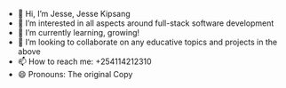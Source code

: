 - 👋 Hi, I’m Jesse, Jesse Kipsang
- 👀 I’m interested in all aspects around full-stack software development
- 🌱 I’m currently learning, growing!
- 💞️ I’m looking to collaborate on any educative topics and projects in the above
- 📫 How to reach me: +254114212310
- 😄 Pronouns: The original Copy
  

<!---
kipDstar/kipDstar is a ✨ special ✨ repository because its `README.md` (this file) appears on your GitHub profile.
You can click the Preview link to take a look at your changes.
--->
